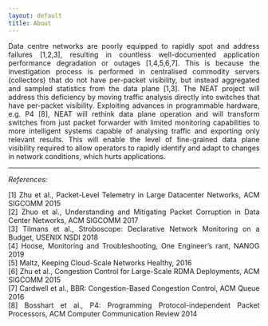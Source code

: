 ```yaml
---
layout: default
title: About
---
```


<p style='text-align: justify;'>Data centre networks are poorly equipped to rapidly spot and address failures [1,2,3], resulting in countless well-documented application performance degradation or outages [1,4,5,6,7]. This is because the investigation process is performed in centralised commodity servers (collectors) that do not have per-packet visibility, but instead aggregated and sampled statistics from the data plane [1,3]. The NEAT project will address this deficiency by moving traffic analysis directly into switches that have per-packet visibility. Exploiting advances in programmable hardware, e.g. P4 [8], NEAT will rethink data plane operation and will transform switches from just packet forwarder with limited monitoring capabilities to more intelligent systems capable of analysing traffic and exporting only relevant results. This will enable the level of fine-grained data plane visibility required to allow operators to rapidly identify and adapt to changes in network conditions, which hurts applications.</p>

---
*References:*<br>
<p style='text-align: justify;'>[1] Zhu et al., Packet-Level Telemetry in Large Datacenter Networks, ACM SIGCOMM 2015<br>
  [2] Zhuo et al., Understanding and Mitigating Packet Corruption in Data Center Networks, ACM SIGCOMM 2017<br>
  [3] Tilmans et al., Stroboscope: Declarative Network Monitoring on a Budget, USENIX NSDI 2018<br>
  [4] Hoose, Monitoring and Troubleshooting, One Engineer’s rant, NANOG 2019<br>
  [5] Maltz, Keeping Cloud-Scale Networks Healthy, 2016<br>
  [6] Zhu et al., Congestion Control for Large-Scale RDMA Deployments, ACM SIGCOMM 2015<br>
  [7] Cardwell et al., BBR: Congestion-Based Congestion Control, ACM Queue 2016<br>
  [8] Bosshart et al., P4: Programming Protocol-independent Packet Processors, ACM Computer Communication Review 2014</p>

